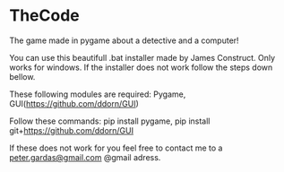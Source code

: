 # TheCode
The game made in pygame about a detective and a computer!

You can use this beautifull .bat installer made by James Construct. Only works for windows. If the installer does not work follow the steps down bellow.

These following modules are required:
Pygame, GUI(https://github.com/ddorn/GUI)

Follow these commands: pip install pygame, pip install git+https://github.com/ddorn/GUI

If these does not work for you feel free to contact me to a peter.gardas@gmail.com @gmail adress.
